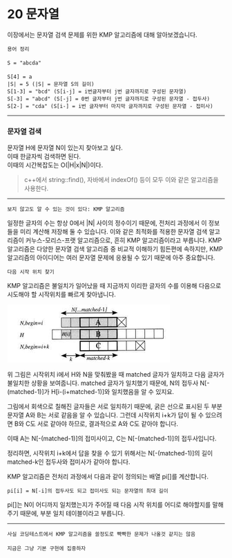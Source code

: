 # 20 문자열

이장에서는 문자열 검색 문제를 위한 KMP 알고리즘에 대해 알아보겠습니다.

    용어 정리

    S = "abcda"
    
    S[4] = a
    |S| = 5 (|S| = 문자열 S의 길이)
    S[1-3] = "bcd" (S[i-j] = i번글자부터 j번 글자까지로 구성된 문자열)
    S[-3] = "abcd" (S[-j] = 0번 글자부터 j번 글자까지로 구성된 문자열 - 접두사)
    S[2-] = "cda" (S[i-] = i번 글자부터 마지막 글자까지로 구성된 문자열 - 접미사)

---

### 문자열 검색

문자열 H에 문자열 N이 있는지 찾아보고 싶다.<br>
이때 한글자씩 검색하면 된다.<br>
이때의 시간복잡도는 O(|H|x|N|)이다.

> c++에서 string::find(), 자바에서 indexOf() 등이 모두 이와 같은 알고리즘을 사용한다.

---

`보지 않고도 알 수 있는 것이 있다: KMP 알고리즘`

일정한 글자의 수는 항상 0에서 |N| 사이의 정수이기 때문에, 전처리 과정에서 이 정보들을 미리 계산해 저장해 둘 수 있습니다. 이와 같은 최적화를 적용한 문자열 검색 알고리즘이 커누스-모리스-프랫 알고리즘으로, 흔히 KMP 알고리즘이라고 부릅니다. KMP 알고리즘은 다양한 문자열 검색 알고리즘 중 비교적 이해하기 힘든편에 속하지만, KMP 알고리즘의 아이디어는 여러 문자열 문제에 응용될 수 있기 때문에 아주 중요합니다.

`다음 시작 위치 찾기`

KMP 알고리즘은 불일치가 일어났을 때 지금까지 이리한 글자의 수를 이용해 다음으로 시도해야 할 시작위치를 빠르게 찾아냅니다.

![Alt text](../../../img/string_1.jpg)

위 그림은 시작위치 i에서 H와 N을 맞춰봤을 때 matched 글자가 일치하고 다음 글자가 불일치한 상황을 보여줍니다. matched 글자가 일치했기 때문에, N의 접두사 N[-(matched-1)]가 H[i-(i+matched-1)]와 일치했음을 알 수 있지요.

그림에서 회색으로 칠해진 글자들은 서로 일치하기 때문에, 굵은 선으로 표시된 두 부분 문자열 A와 B는 서로 같음을 알 수 있습니다. 그런데 시작위치 i+k가 답이 될 수 있으려면 B와 C도 서로 같아야 하므로, 결과적으로 A와 C도 같아야 합니다.

이때 A는 N[-(matched-1)]의 접미사이고, C는 N[-(matched-1)]의 접두사입니다.

정리하면, 시작위치 i+k에서 답을 찾을 수 있기 위해서는 N[-(matched-1)]의 길이 matched-k인 접두사와 접미사가 같아야 합니다.

KMP 알고리즘은 전처리 과정에서 다음과 같이 정의되는 배열 pi[]를 계산합니다.

    pi[i] = N[-i]의 접두사도 되고 접미사도 되는 문자열의 최대 길이

pi[]는 N이 어디까지 일치했는지가 주어질 때 다음 시작 위치를 어디로 해야할지를 말해주기 때문에, 부분 일치 테이블이라고 부릅니다.

---

    사실 코딩테스트에서 KMP 알고리즘을 쓸정도로 빡빡한 문제가 나올것 같지는 않음

    지금은 그냥 기본 구현에 집중하자
